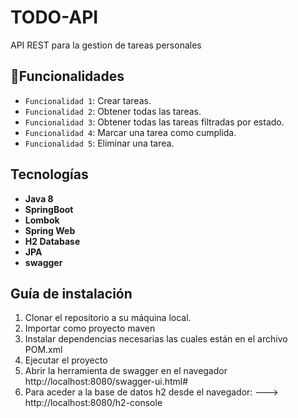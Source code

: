 # TODO-API

API REST para la gestion de tareas personales

## :hammer:Funcionalidades
- `Funcionalidad 1`: Crear tareas.
- `Funcionalidad 2`: Obtener todas las tareas.
- `Funcionalidad 3`: Obtener todas las tareas filtradas por estado.
- `Funcionalidad 4`: Marcar una tarea como cumplida.
- `Funcionalidad 5`: Eliminar una tarea.

## Tecnologías
- **Java 8**
- **SpringBoot**
- **Lombok**
- **Spring Web**
- **H2 Database**
- **JPA**
- **swagger**

## Guía de instalación

1. Clonar el repositorio a su máquina local.
2. Importar como proyecto maven
3. Instalar dependencias necesarias las cuales están en el archivo POM.xml
4. Ejecutar el proyecto
5. Abrir la herramienta de swagger en el navegador http://localhost:8080/swagger-ui.html#
6. Para aceder a la base de datos h2 desde el navegador:  --->  http://localhost:8080/h2-console

